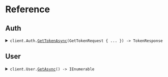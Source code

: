 # Reference
## Auth
<details><summary><code>client.Auth.<a href="/src/SeedAnyAuth/Auth/AuthClient.cs">GetTokenAsync</a>(GetTokenRequest { ... }) -> TokenResponse</code></summary>
<dl>
<dd>

#### 🔌 Usage

<dl>
<dd>

<dl>
<dd>

```csharp
await client.Auth.GetTokenAsync(
    new GetTokenRequest
    {
        ClientId = "client_id",
        ClientSecret = "client_secret",
        Audience = "https://api.example.com",
        GrantType = "client_credentials",
        Scope = "scope",
    }
);
```
</dd>
</dl>
</dd>
</dl>

#### ⚙️ Parameters

<dl>
<dd>

<dl>
<dd>

**request:** `GetTokenRequest` 
    
</dd>
</dl>
</dd>
</dl>


</dd>
</dl>
</details>

## User
<details><summary><code>client.User.<a href="/src/SeedAnyAuth/User/UserClient.cs">GetAsync</a>() -> IEnumerable<User></code></summary>
<dl>
<dd>

#### 🔌 Usage

<dl>
<dd>

<dl>
<dd>

```csharp
await client.User.GetAsync();
```
</dd>
</dl>
</dd>
</dl>


</dd>
</dl>
</details>

